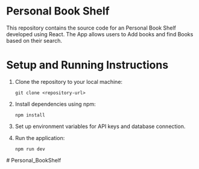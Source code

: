 # Personal Book Shelf

This repository contains the source code for an Personal Book Shelf developed using React. The App allows users to Add books and find Books based on their search.

# Setup and Running Instructions

1. Clone the repository to your local machine:

   ```
   git clone <repository-url>

   ```

2. Install dependencies using npm:

   ```
   npm install

   ```

3. Set up environment variables for API keys and database connection.
4. Run the application:

   ```
   npm run dev

   ```
#   P e r s o n a l _ B o o k S h e l f  
 